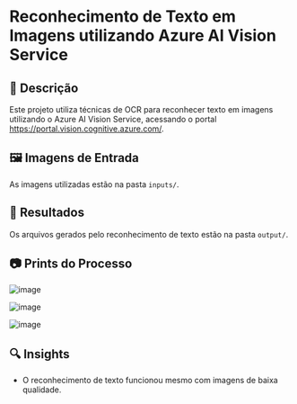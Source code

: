 # Reconhecimento de Texto em Imagens utilizando Azure AI Vision Service

## 📌 Descrição
Este projeto utiliza técnicas de OCR para reconhecer texto em imagens utilizando o Azure AI Vision Service, acessando o portal https://portal.vision.cognitive.azure.com/.

## 🖼️ Imagens de Entrada
As imagens utilizadas estão na pasta `inputs/`.

## 📝 Resultados
Os arquivos gerados pelo reconhecimento de texto estão na pasta `output/`.

## 📷 Prints do Processo

![image](https://github.com/user-attachments/assets/f1828844-e21b-42ff-aeef-4993e6a8a8fc)

![image](https://github.com/user-attachments/assets/77ae023f-b76b-4001-a5ee-e481719d13ab)

![image](https://github.com/user-attachments/assets/03eacae2-0c56-4108-bbaa-b4fdef73db91)


## 🔍 Insights
- O reconhecimento de texto funcionou mesmo com imagens de baixa qualidade.

